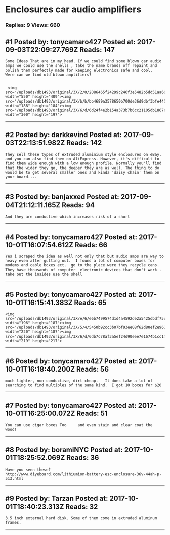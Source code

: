 # Enclosures car audio amplifiers

### Replies: 9 Views: 660

## \#1 Posted by: tonycamaro427 Posted at: 2017-09-03T22:09:27.769Z Reads: 147

```
Some Ideas That are in my head. If we could find some blown car audio amps we could use the shells , take the name brands off repaint and polish them perfectly made for keeping electronics safe and cool.  Were can we find old blown amplifiers?


 <img src="/uploads/db1493/original/3X/2/0/2086465f24299c246f3e5482b5dd51aa6644431d.jpg" width="550" height="409"><img src="/uploads/db1493/original/3X/b/b/bb4689a3578650b700de36d9dbf3bfe4455fa6f9.jpeg" width="188" height="184"><img src="/uploads/db1493/original/3X/6/d/6d24f4e2b154a373b7b6cc21105db1867c28dbc2.jpeg" width="300" height="197">
```

---
## \#2 Posted by: darkkevind Posted at: 2017-09-03T22:13:51.982Z Reads: 142

```
They sell these types of extruded aluminium style enclosures on eBay, and you can also find them on AliExpress. However, it's difficult to find them wide enough with a low enough profile. Normally you'll find that the wider they go, the deeper they are as well. The thing to do would be to get several smaller ones and kinda 'daisy chain' them on your board....
```

---
## \#3 Posted by: banjaxxed Posted at: 2017-09-04T21:12:11.165Z Reads: 94

```
And they are conductive which increases risk of a short
```

---
## \#4 Posted by: tonycamaro427 Posted at: 2017-10-01T16:07:54.612Z Reads: 66

```
Yes i scraped the idea as well not only that but audio amps are way to heavy even after gutting out.  I found a lot of computer boxes for modems and cable boxes ect.  go to the place were they recycle cans.  They have thousands of computer  electronic devices that don't work .  take out the insides use the shell
```

---
## \#5 Posted by: tonycamaro427 Posted at: 2017-10-01T16:15:41.383Z Reads: 65

```
<img src="/uploads/db1493/original/3X/e/6/e6b7499574d1d4a4592de2a5425dbdf75c582db6.jpeg" width="196" height="187"><img src="/uploads/db1493/original/3X/5/4/5450b92cc3b07bf93ee08f62d80ef2e9617771cc.jpeg" width="220" height="187"><img src="/uploads/db1493/original/3X/6/d/6db7c78af3a5ef24d90eee7e1674b1cc1f7d5492.jpeg" width="219" height="217">
```

---
## \#6 Posted by: tonycamaro427 Posted at: 2017-10-01T16:18:40.200Z Reads: 56

```
much lighter, non conductive, dirt cheap.   It does take a lot of searching to find multiples of the same kind.  I got 10 boxes for $20
```

---
## \#7 Posted by: tonycamaro427 Posted at: 2017-10-01T16:25:00.072Z Reads: 51

```
You can use cigar boxes Too     and even stain and clear coat the wood!
```

---
## \#8 Posted by: boramiNYC Posted at: 2017-10-01T18:25:52.069Z Reads: 36

```
Have you seen these? 
http://www.diyeboard.com/lithiumion-battery-esc-enclosure-36v-44ah-p-513.html
```

---
## \#9 Posted by: Tarzan Posted at: 2017-10-01T18:40:23.313Z Reads: 32

```
3.5 inch external hard disk. Some of them come in extruded aluminum frames.
```

---
